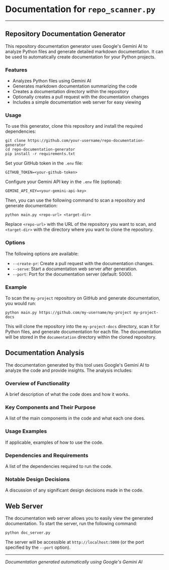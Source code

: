 # Documentation for `repo_scanner.py`

---

## Repository Documentation Generator

This repository documentation generator uses Google's Gemini AI to analyze Python files and generate detailed markdown documentation. It can be used to automatically create documentation for your Python projects.

### Features

- Analyzes Python files using Gemini AI
- Generates markdown documentation summarizing the code
- Creates a documentation directory within the repository
- Optionally creates a pull request with the documentation changes
- Includes a simple documentation web server for easy viewing

### Usage

To use this generator, clone this repository and install the required dependencies:

```
git clone https://github.com/your-username/repo-documentation-generator
cd repo-documentation-generator
pip install -r requirements.txt
```

Set your GitHub token in the `.env` file:

```
GITHUB_TOKEN=<your-github-token>
```

Configure your Gemini API key in the `.env` file (optional):

```
GEMINI_API_KEY=<your-gemini-api-key>
```

Then, you can use the following command to scan a repository and generate documentation:

```
python main.py <repo-url> <target-dir>
```

Replace `<repo-url>` with the URL of the repository you want to scan, and `<target-dir>` with the directory where you want to clone the repository.

### Options

The following options are available:

- `--create-pr`: Create a pull request with the documentation changes.
- `--serve`: Start a documentation web server after generation.
- `--port`: Port for the documentation server (default: 5000).

### Example

To scan the `my-project` repository on GitHub and generate documentation, you would run:

```
python main.py https://github.com/my-username/my-project my-project-docs
```

This will clone the repository into the `my-project-docs` directory, scan it for Python files, and generate documentation for each file. The documentation will be stored in the `documentation` directory within the cloned repository.

## Documentation Analysis

The documentation generated by this tool uses Google's Gemini AI to analyze the code and provide insights. The analysis includes:

### Overview of Functionality

A brief description of what the code does and how it works.

### Key Components and Their Purpose

A list of the main components in the code and what each one does.

### Usage Examples

If applicable, examples of how to use the code.

### Dependencies and Requirements

A list of the dependencies required to run the code.

### Notable Design Decisions

A discussion of any significant design decisions made in the code.

## Web Server

The documentation web server allows you to easily view the generated documentation. To start the server, run the following command:

```
python doc_server.py
```

The server will be accessible at `http://localhost:5000` (or the port specified by the `--port` option).

---
*Documentation generated automatically using Google's Gemini AI*
